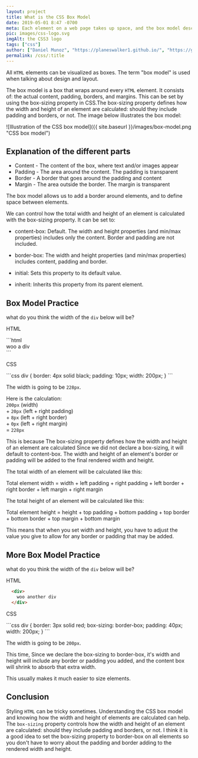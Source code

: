```yaml
---
layout: project
title: What is the CSS Box Model
date: 2019-05-01 8:47 -0700
meta: Each element on a web page takes up space, and the box model describes the space around the element.
pic: images/css-logo.svg
imgAlt: the CSS3 logo
tags: ["css"]
author: ["Daniel Munoz", "https://planeswalker1.github.io/", "https://github.com/planeswalker1"]
permalink: /css/:title
---
```



All <code class="highlight__code">HTML</code> elements can be visualized as boxes. The term "box model" is used when talking about design and layout.

The box model is a box that wraps around every <code class="highlight__code">HTML</code> element. It consists of: the actual content, padding, borders, and margins. This can be set by using the <span class="highlight__code">box-sizing</span> property in CSS.The <span class="highlight__code">box-sizing</span> property defines how the width and height of an element are calculated: should they include padding and borders, or not. The image below illustrates the box model:

![Illustration of the CSS box model]({{ site.baseurl }}/images/box-model.png "CSS box model")

<!-- ================================== -->
<!-- Explanation Of the Different Parts -->
<!-- ================================== -->

## Explanation of the different parts

* Content - The content of the box, where text and/or images appear
* Padding - The area around the content. The padding is transparent
* Border - A border that goes around the padding and content
* Margin - The area outside the border. The margin is transparent

The box model allows us to add a border around elements, and to define space between elements.

We can control how the total width and height of an element is calculated with the <span class="highlight__code">box-sizing</span> property. It can be set to:

* <span class="highlight__code">content-box</span>: Default. The <span class="code">width</span> and <span class="code">height</span> properties (and min/max properties) includes only the content. Border and padding are not included.

* <span class="highlight__code">border-box</span>: The <span class="code">width</span> and <span class="code">height</span> properties (and min/max properties) includes content, padding and border.

* <span class="highlight__code">initial</span>: Sets this property to its default value.

* <span class="highlight__code">inherit</span>: Inherits this property from its parent element.

<!-- ================== -->
<!-- Box Model Practice -->
<!-- ================== -->

## Box Model Practice

what do you think the width of the <code class="highlight__code">div</code> below will be?

<p class="title--file">HTML</p>
```html
  <div>
    woo a div
  </div>
```
<p class="title--file">CSS</p>
```css
  div {
    border: 4px solid black;
    padding: 10px;
    width: 200px;
  }
```

The width is going to be <code>228px</code>.

Here is the calculation:
<br><code>200px</code> (width)
<br>+ <code>20px</code> (left + right padding)
<br>+ <code>8px</code> (left + right border)
<br>+ <code>0px</code> (left + right margin)
<br>= <code>228px</code>

This is because The <span class="highlight__code">box-sizing</span> property defines how the width and height of an element are calculated Since we did not declare a <span class="highlight__code">box-sizing</span>, it will default to <span class="highlight__code">content-box</span>. The width and height of an element's border or padding will be added to the final rendered width and height.

The total width of an element will be calculated like this:

Total element width = width + left padding + right padding + left border + right border + left margin + right margin

The total height of an element will be calculated like this:

Total element height = height + top padding + bottom padding + top border + bottom border + top margin + bottom margin

This means that when you set width and height, you have to adjust the value you give to allow for any border or padding that may be added.

<!-- ======================= -->
<!-- More Box Model Practice -->
<!-- ======================= -->

## More Box Model Practice

what do you think the width of the <code class="highlight__code">div</code> below will be?

<p class="title--file">HTML</p>

```html
  <div>
    woo another div
  </div>
```

<p class="title--file">CSS</p>
```css
  div {
    border: 3px solid red;
    box-sizing: border-box;
    padding: 40px;
    width: 200px;
  }
```

The width is going to be <code>200px</code>.

This time, Since we declare the <span class="highlight__code">box-sizing</span> to <span class="highlight__code">border-box</span>, it's width and height will include any border or padding you added, and the content box will shrink to absorb that extra width.

This usually makes it much easier to size elements.

<!-- ========== -->
<!-- Conclusion -->
<!-- ========== -->

## Conclusion

Styling <code class="highlight__code">HTML</code> can be tricky sometimes. Understanding the CSS box model and knowing how the width and height of elements are calculated can help. The <code class="highlight__code">box-sizing</code> property controls how the width and height of an element are calculated: should they include padding and borders, or not. I think it is a good idea to set the <span class="highlight__code">box-sizing</span> property to <span class="highlight__code">border-box</span> on all elements so you don't have to worry about the padding and border adding to the rendered width and height.